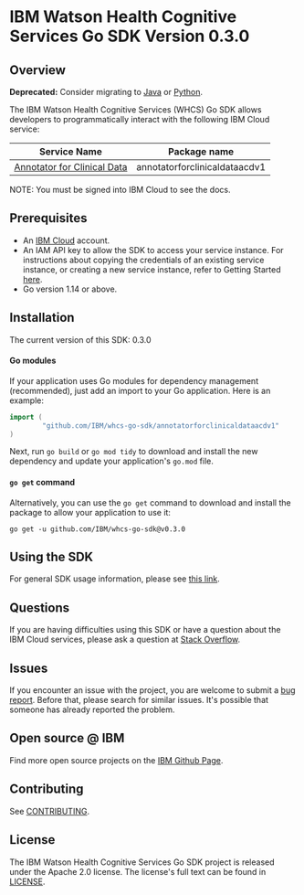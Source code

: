 # IBM Watson Health Cognitive Services Go SDK Version 0.3.0

## Overview

<b>Deprecated:</b>  Consider migrating to [Java](https://github.com/IBM/whcs-java-sdk) or [Python](https://github.com/IBM/whcs-python-sdk).

The IBM Watson Health Cognitive Services (WHCS) Go SDK allows developers to programmatically interact with the following IBM Cloud service:

Service Name | Package name
--- | ---
[Annotator for Clinical Data](https://cloud.ibm.com/apidocs/wh-acd) | annotatorforclinicaldataacdv1 |

NOTE: You must be signed into IBM Cloud to see the docs.

## Prerequisites

[ibm-cloud-onboarding]: https://cloud.ibm.com/registration

* An [IBM Cloud][ibm-cloud-onboarding] account.
* An IAM API key to allow the SDK to access your service instance. For instructions about copying the credentials of an existing service instance, or creating a new service instance, refer to Getting Started [here](https://cloud.ibm.com/docs/wh-acd?topic=wh-acd-getting-started).
* Go version 1.14 or above.

## Installation
The current version of this SDK: 0.3.0

#### Go modules
If your application uses Go modules for dependency management (recommended), just add an import to your
Go application.
Here is an example:

```go
import (
        "github.com/IBM/whcs-go-sdk/annotatorforclinicaldataacdv1"
)
```

Next, run `go build` or `go mod tidy` to download and install the new dependency and update your application's
`go.mod` file.

#### `go get` command  
Alternatively, you can use the `go get` command to download and install the package to allow your application to
use it:

```
go get -u github.com/IBM/whcs-go-sdk@v0.3.0
```
## Using the SDK

For general SDK usage information, please see [this link](https://github.com/IBM/ibm-cloud-sdk-common/blob/master/README.md).

## Questions

If you are having difficulties using this SDK or have a question about the IBM Cloud services,
please ask a question at
[Stack Overflow](http://stackoverflow.com/questions/ask?tags=ibm-cloud).

## Issues
If you encounter an issue with the project, you are welcome to submit a
[bug report](https://github.com/IBM/whcs-go-sdk/issues).
Before that, please search for similar issues. It's possible that someone has already reported the problem.

## Open source @ IBM
Find more open source projects on the [IBM Github Page](http://ibm.github.io/).

## Contributing
See [CONTRIBUTING](CONTRIBUTING.md).

## License

The IBM Watson Health Cognitive Services Go SDK project is released under the Apache 2.0 license.
The license's full text can be found in [LICENSE](LICENSE).
